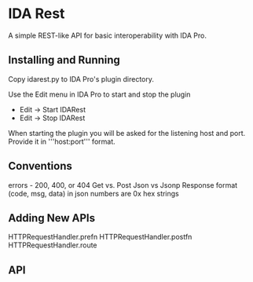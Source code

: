 IDA Rest
========

A simple REST-like API for basic interoperability with IDA Pro.


Installing and Running
----------------------
Copy idarest.py to IDA Pro's plugin directory.

Use the Edit menu in IDA Pro to start and stop the plugin
* Edit -> Start IDARest
* Edit -> Stop IDARest

When starting the plugin you will be asked for the listening host and port.
Provide it in '''host:port''' format.


Conventions
-----------

errors - 200, 400, or 404
Get vs. Post
Json vs Jsonp
Response format (code, msg, data) in json
numbers are 0x hex strings


Adding New APIs
---------------
HTTPRequestHandler.prefn
HTTPRequestHandler.postfn
HTTPRequestHandler.route


API
---



